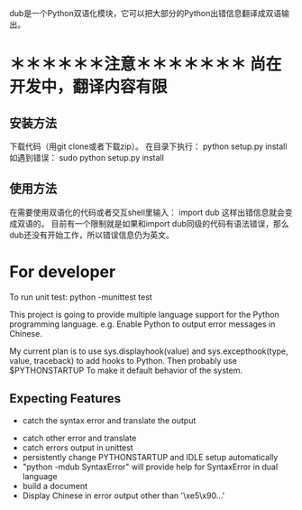 dub是一个Python双语化模块，它可以把大部分的Python出错信息翻译成双语输出。

＊＊＊＊＊＊注意＊＊＊＊＊＊＊
 尚在开发中，翻译内容有限
=====================================================
安装方法
-------
下载代码（用git clone或者下载zip）。
在目录下执行：
python setup.py install
如遇到错误：
sudo python setup.py install

使用方法
-------
在需要使用双语化的代码或者交互shell里输入：
import dub
这样出错信息就会变成双语的。
目前有一个限制就是如果和import dub同级的代码有语法错误，那么dub还没有开始工作，所以错误信息仍为英文。


For developer
================
To run unit test:
python -munittest test

This project is going to provide multiple language support for the Python programming language. e.g. Enable Python to output error messages in Chinese.

My current plan is to use
sys.displayhook(value)
and
sys.excepthook(type, value, traceback)
to add hooks to Python. Then probably use
$PYTHONSTARTUP
To make it default behavior of the system.

Expecting Features
----------
* catch the syntax error and translate the output
+ catch other error and translate
+ catch errors output in unittest
+ persistently change PYTHONSTARTUP and IDLE setup automatically
+ "python -mdub SyntaxError" will provide help for SyntaxError in dual language
+ build a document
+ Display Chinese in error output other than '\xe5\x90...'
